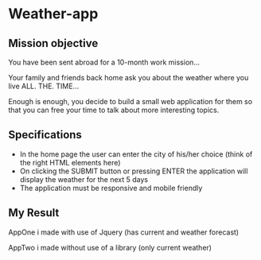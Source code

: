 # Weather-app

## Mission objective

You have been sent abroad for a 10-month work mission...

Your family and friends back home ask you about the weather where you live ALL. THE. TIME...

Enough is enough, you decide to build a small web application for them so that you can free your time to talk about more interesting topics.

## Specifications

* In the home page the user can enter the city of his/her choice (think of the right HTML elements here)
* On clicking the SUBMIT button or pressing ENTER the application will display the weather for the next 5 days
* The application must be responsive and mobile friendly

## My Result

AppOne i made with use of Jquery (has current and weather forecast)

AppTwo i made without use of a library (only current weather)